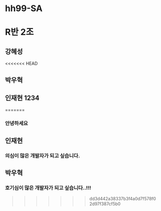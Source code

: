 # hh99-SA

# R반 2조
## 강혜성
<<<<<<< HEAD
## 박우혁
## 인재현 1234
=======
### 안녕하세요

## 인재현
### 의심이 많은 개발자가 되고 싶습니다.

## 박우혁
### 호기심이 많은 개발자가 되고 싶습니다..!!! 
>>>>>>> dd3d442a38337b3f4a0d7f578f02d97f387cf5b0
